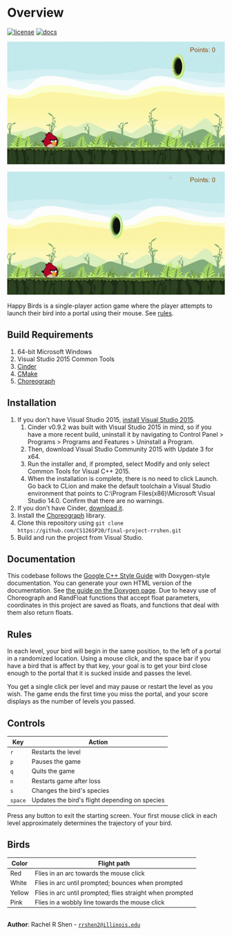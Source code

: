 # Overview

[![license](https://img.shields.io/badge/license-MIT-green)](LICENSE)
[![docs](https://img.shields.io/badge/docs-yes-brightgreen)](docs/README.md)

![](assets/happy-birds-screen-capture.gif)

![](assets/happy-birds-species-screen-capture.gif)

Happy Birds is a single-player action game where the player attempts to
launch their bird into a portal using their mouse. See [rules](#Rules).

## Build Requirements
1. 64-bit Microsoft Windows
2. Visual Studio 2015 Common Tools
3. [Cinder](https://libcinder.org/)
4. [CMake](https://cmake.org/)
5. [Choreograph](https://github.com/sansumbrella/Choreograph/tree/master/src/choreograph)

## Installation
1. If you don't have Visual Studio 2015, [install Visual Studio 2015](https://my.visualstudio.com/Downloads?q=visual%20studio%202015&wt.mc_id=o%7Emsft%7Evscom%7Eolder-downloads).
    1. Cinder v0.9.2 was built with Visual Studio 2015 in mind, so if you
    have a more recent build, uninstall it by navigating to Control Panel >
    Programs > Programs and Features > Uninstall a Program.
    2. Then, download Visual Studio Community 2015 with Update 3 for x64.
    3. Run the installer and, if prompted, select Modify and only select
    Common Tools for Visual C++ 2015.
    4. When the installation is complete, there is no need to click Launch.
    Go back to CLion and make the default toolchain a Visual Studio
    environment that points to C:\Program Files(x86)\Microsoft Visual
    Studio 14.0. Confirm that there are no warnings.
2. If you don't have Cinder, [download it](https://libcinder.org/download).
3. Install the [Choreograph](https://github.com/sansumbrella/Choreograph/tree/master/src/choreograph) library.
4. Clone this repository using 
```git clone https://github.com/CS126SP20/final-project-rrshen.git```
5. Build and run the project from Visual Studio.

## Documentation
This codebase follows the [Google C++ Style Guide](https://google.github.io/styleguide/cppguide.html)
with Doxygen-style documentation. You can generate your own HTML version of the documentation.
See [the guide on the Doxygen page](http://www.doxygen.nl/manual/doxygen_usage.html).
Due to heavy use of Choreograph and RandFloat functions that accept float parameters,
coordinates in this project are saved as floats, and functions that deal with them
also return floats.

## Rules
In each level, your bird will begin in the same position, to
the left of a portal in a randomized location. Using a mouse click,
and the space bar if you have a bird that is affect by that key,
your goal is to get your bird close enough to the portal that it
is sucked inside and passes the level.

You get a single click per level and may pause or restart the level
as you wish. The game ends the first time you miss the portal, and
your score displays as the number of levels you passed.

## Controls
| Key       | Action                                                      |
|---------- |-------------------------------------------------------------|
| `r`       | Restarts the level                                          |
| `p`       | Pauses the game                                             |
| `q`       | Quits the game                                              |
| `n`       | Restarts game after loss                                    |
| `s`       | Changes the bird's species                                  |
| `space`   | Updates the bird's flight depending on species              |

Press any button to exit the starting screen. Your first mouse click in each
level approximately determines the trajectory of your bird.

## Birds
| Color     | Flight path                                                 |
|---------- |-------------------------------------------------------------|
| Red       | Flies in an arc towards the mouse click                     |
| White     | Flies in arc until prompted; bounces when prompted          |
| Yellow    | Flies in arc until prompted; flies straight when prompted   |
| Pink      | Flies in a wobbly line towards the mouse click              |

##

**Author**: Rachel R Shen - [`rrshen2@illinois.edu`](mailto:rrshen2@illinois.edu)
